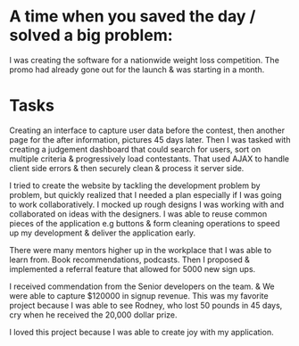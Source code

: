# A time when you saved the day / solved a big problem:
I was creating the software for a nationwide weight loss competition. The promo had already gone out for the launch & was starting in a month.

# Tasks
Creating an interface to capture user data before the contest, then another page for the after information, pictures 45 days later. Then I was tasked with creating a judgement dashboard that could search for users, sort on multiple criteria & progressively load contestants. That used AJAX to handle client side errors & then securely clean & process it server side. 

I tried to create the website by tackling the development problem by problem, but quickly realized that I needed a plan especially if I was going to work collaboratively. I mocked up rough designs I was working with and collaborated on ideas with the designers. I was able to reuse common pieces of the application e.g buttons & form cleaning operations to speed up my development & deliver the application early.

There were many mentors higher up in the workplace that I was able to learn from. Book recommendations, podcasts. Then I proposed & implemented a referral feature that allowed for 5000 new sign ups.

 I received commendation from the Senior developers on the team. & We were able to capture $120000 in signup revenue. This was my favorite project because I was able to see Rodney, who lost 50 pounds in 45 days, cry when he received the 20,000 dollar prize. 
 
I loved this project because I was able to create joy with my application. 